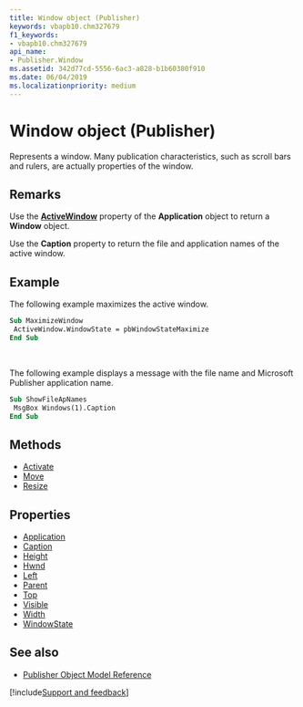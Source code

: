 ```yaml
---
title: Window object (Publisher)
keywords: vbapb10.chm327679
f1_keywords:
- vbapb10.chm327679
api_name:
- Publisher.Window
ms.assetid: 342d77cd-5556-6ac3-a828-b1b60380f910
ms.date: 06/04/2019
ms.localizationpriority: medium
---
```



# Window object (Publisher)

Represents a window. Many publication characteristics, such as scroll bars and rulers, are actually properties of the window.
 
## Remarks

Use the **[ActiveWindow](Publisher.Application.ActiveWindow.md)** property of the **Application** object to return a **Window** object.

Use the **Caption** property to return the file and application names of the active window. 

## Example

The following example maximizes the active window.

```vb
Sub MaximizeWindow 
 ActiveWindow.WindowState = pbWindowStateMaximize 
End Sub
```

<br/>

The following example displays a message with the file name and Microsoft Publisher application name.

```vb
Sub ShowFileApNames 
 MsgBox Windows(1).Caption 
End Sub
```

## Methods

- [Activate](Publisher.Window.Activate.md)
- [Move](Publisher.Window.Move.md)
- [Resize](Publisher.Window.Resize.md)

## Properties

- [Application](Publisher.Window.Application.md)
- [Caption](Publisher.Window.Caption.md)
- [Height](Publisher.Window.Height.md)
- [Hwnd](Publisher.Window.Hwnd.md)
- [Left](Publisher.Window.Left.md)
- [Parent](Publisher.Window.Parent.md)
- [Top](Publisher.Window.Top.md)
- [Visible](Publisher.Window.Visible.md)
- [Width](Publisher.Window.Width.md)
- [WindowState](Publisher.Window.WindowState.md)

## See also

- [Publisher Object Model Reference](overview/publisher/object-model.md)



[!include[Support and feedback](~/includes/feedback-boilerplate.md)]